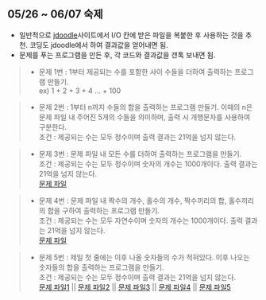 ## 05/26 ~ 06/07 숙제
- 일반적으로 [jdoodle](https://www.jdoodle.com/c-online-compiler)사이트에서 I/O 칸에 받은 파일을 복붙한 후 사용하는 것을 추천. 코딩도 jdoodle에서 하여 결과값을 얻어내면 됨.
- 문제를 푸는 프로그램을 만든 후, 각 코드와 결과값을 갠톡 보내면 됨.

>- 문제 1번 : 1부터 제공되는 수를 포함한 사이 수들을 더하여 출력하는 프로그램 만들기.    
ex) 1 + 2 + 3 + 4 ... + 100

>- 문제 2번 : 1부터 n까지 수들의 합을 출력하는 프로그램 만들기. 이때의 n은 문제 파일 내 주어진 5개의 수들을 의미하며, 출력 시 개행문자를 사용하여 구분한다.    
조건 : 제공되는 수는 모두 정수이며 출력 결과는 21억을 넘지 않는다.   

>- 문제 3번 : 문제 파일 내 모든 수를 더하여 출력하는 프로그램을 만들기.   
조건 : 제공되는 수는 모두 정수이며 숫자의 개수는 1000개이다. 출력 결과는 21억을 넘지 않는다.    
[문제 파일](problem3.txt)

>- 문제 4번 : 문제 파일 내 짝수의 개수, 홀수의 개수, 짝수끼리의 합, 홀수끼리의 합을 구하여 출력하는 프로그램 만들기.   
조건 : 제공되는 수는 모두 자연수이며 숫자의 개수는 1000개이다. 출력 결과는 21억을 넘지 않는다.     
[문제 파일](problem4.txt)

>- 문제 5번 : 제일 첫 줄에는 이후 나올 숫자들의 수가 적혀있다. 이후 나오는 숫자들의 합을 출력하는 프로그램을 만들기.    
조건 : 제공되는 수는 모두 정수이며 출력 결과는 21억을 넘지 않는다.   
[문제 파일1](problem5-1.txt) || [문제 파일2](problem5-2.txt) || [문제 파일3](problem5-3.txt) || [문제 파일4](problem5-4.txt) || [문제 파일5](problem5-5.txt)

